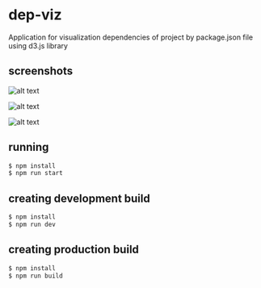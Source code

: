 # dep-viz

Application for visualization dependencies of project by package.json file using d3.js library

## screenshots

![alt text](https://github.com/maslovmichail20/dep-viz/blob/master/screenshots/screenshot1.png "screen")
 
![alt text](https://github.com/maslovmichail20/dep-viz/blob/master/screenshots/screenshot2.png "screen")
  
![alt text](https://github.com/maslovmichail20/dep-viz/blob/master/screenshots/screenshot3.png "screen")

## running

 ```sh
 $ npm install
 $ npm run start
 ```
 
## creating development build

 ```sh
 $ npm install
 $ npm run dev
 ```
 
## creating production build

 ```sh
 $ npm install
 $ npm run build
 ```